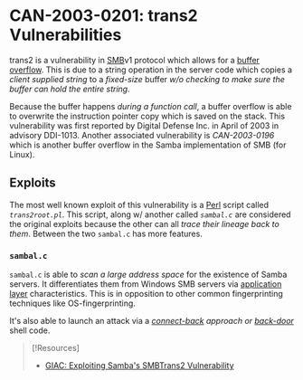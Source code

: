 
# CAN-2003-0201: trans2 Vulnerabilities
trans2 is a vulnerability in [SMB](/networking/protocols/SMB.md)v1 protocol which allows for a [buffer overflow](/cybersecurity/TTPs/exploitation/buffer-overflow.md). This is due to a string operation in the server code which copies a *client supplied string* to a *fixed-size* buffer *w/o checking to make sure the buffer can hold the entire string.*

Because the buffer happens *during a function call*, a buffer overflow is able to overwrite the instruction pointer copy which is saved on the stack. This vulnerability was first reported by Digital Defense Inc. in April of 2003 in advisory DDI-1013. Another associated vulnerability is *CAN-2003-0196* which is another buffer overflow in the Samba implementation of SMB (for Linux).
## Exploits
The most well known exploit of this vulnerability is a [Perl](/coding/languages/perl.md) script called *`trans2root.pl`*. This script, along w/ another called *`sambal.c`* are considered the original exploits because the other can all *trace their lineage back to them*. Between the two `sambal.c` has more features.
### `sambal.c`
`sambal.c` is able to *scan a large address space* for the existence of Samba servers. It differentiates them from Windows SMB servers via [application layer](/networking/OSI/application-layer.md) characteristics. This is in opposition to other common fingerprinting techniques like OS-fingerprinting.

It's also able to launch an attack via a *[connect-back](/cybersecurity/TTPs/persistence/connect-back.md) approach or [back-door](/cybersecurity/TTPs/persistence/back-door.md)* shell code.

> [!Resources]
> - [GIAC: Exploiting Samba's SMBTrans2 Vulnerability](https://www.giac.org/paper/gcih/484/exploiting-sambas-smbtrans2-vulnerability/105385)
